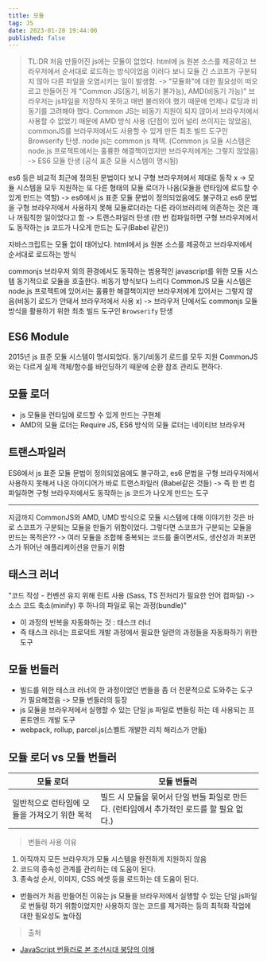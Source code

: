 ```yaml
---
title: 모듈
tag: JS
date: 2023-01-28 19:44:00
published: false
---
```


> TL:DR
처음 만들어진 js에는 모듈이 없었다. html에 js 원본 소스를 제공하고 브라우저에서 순서대로 로드하는 방식이었음 이러다 보니 모듈 간 스코프가 구분되지 않아 다른 파일을 오염시키는 일이 발생함. -> "모듈화"에 대한 필요성이 떠오르고 만들어진 게 "Common JS(동기, 비동기 불가능), AMD(비동기 가능)" 브라우저는 js파일을 저장하지 못하고 매번 불러와야 했기 때문에 언제나 로딩과 비동기를 고려해야 했다. Common JS는 비동기 지원이 되지 않아서 브라우저에서 사용할 수 없었기 때문에 AMD 방식 사용 (단점이 있어 널리 쓰이지는 않았음), commonJS를 브라우저에서도 사용할 수 있게 만든 최초 빌드 도구인 Browserify 탄생. node js는 common js 채택. (Common js 모듈 시스템은 node.js 프로젝트에서는 훌륭한 해결책이었지만 브라우저에게는 그렇지 않았음) -> ES6 모듈 탄생 (공식 표준 모듈 시스템이 명시됨)

es6 등은 비교적 최근에 정의된 문법이다 보니 구형 브라우저에서 제대로 동작 x -> 모듈 시스템을 모두 지원하는 또 다른 형태의 모듈 로더가 나옴(모듈을 런타임에 로드할 수 있게 만드는 역할) -> es6에서 js 표준 모듈 문법이 정의되었음에도 불구하고 es6 문법을 구형 브라우저에서 사용하지 못해 모듈로더라는 다른 라이브러리에 의존하는 것은 꽤나 꺼림칙한 일이었다고 함 -> 트랜스파일러 탄생 (한 번 컴파일하면 구형 브라우저에서도 동작하는 js 코드가 나오게 만드는 도구(Babel 같은))

자바스크립트는 모듈 없이 태어났다.
html에서 js 원본 소스를 제공하고 브라우저에서 순서대로 로드하는 방식

commonjs
브라우저 외의 환경에서도 동작하는 범용적인 javascript를 위한 모듈 시스템
동기적으로 모듈을 호출한다. 비동기 방식보다 느리다
CommonJS 모듈 시스템은 node.js 프로젝트에 있어서는 훌륭한 해결책이지만 브라우저에게 있어서는 그렇지 않음(비동기 로드가 안돼서 브라우저에서 사용 x)
-> 브라우저 단에서도 commonjs 모듈 방식을 활용하기 위한 최초 빌드 도구인 `Browserify` 탄생

## ES6 Module

2015년 js 표준 모듈 시스템이 명시되었다.
동기/비동기 로드를 모두 지원
CommonJS와는 다르게 실제 객체/함수를 바인딩하기 때문에 순환 참조 관리도 편하다.

## 모듈 로더

- js 모듈을 런타임에 로드할 수 있게 만드는 구현체
- AMD의 모듈 로더는 Require JS, ES6 방식의 모듈 로더는 네이티브 브라우저

## 트랜스파일러

ES6에서 js 표준 모듈 문법이 정의되었음에도 불구하고, es6 문법을 구형 브라우저에서 사용하지 못해서 나온 아이디어가 바로 트랜스파일러 (Babel같은 것들)
-> 즉 한 번 컴파일하면 구형 브라우저에서도 동작하는 js 코드가 나오게 만드는 도구

---

지금까지 CommonJS와 AMD, UMD 방식으로 모듈 시스템에 대해 이야기한 것은 바로 스코프가 구분되는 모듈을 만들기 위함이었다.
그렇다면 스코프가 구분되는 모듈을 만드는 목적은?? -> 여러 모듈을 조합해 중복되는 코드를 줄이면서도, 생산성과 퍼포먼스가 뛰어난 애플리케이션을 만들기 위함

## 태스크 러너

"코드 작성 - 컨벤션 유지 위해 린트 사용 (Sass, TS 전처리가 필요한 언어 컴파일) -> 소스 코드 축소(minify) 후 하나의 파일로 묶는 과정(bundle)"

- 이 과정의 반복을 자동화하는 것 : 태스크 러너
- 즉 태스크 러너는 프로덕트 개발 과정에서 필요한 일련의 과정들을 자동화하기 위한 도구

## 모듈 번들러

- 빌드를 위한 태스크 러너의 한 과정이었던 번들을 좀 더 전문적으로 도와주는 도구가 필요해졌음 -> 모듈 번들러의 등장
- js 모듈을 브라우저에서 실행할 수 있는 단일 js 파일로 번들링 하는 데 사용되는 프론트엔드 개발 도구
- webpack, rollup, parcel.js(스벨트 개발한 리치 해리스가 만듦)

## 모듈 로더 vs 모듈 번들러

| 모듈 로더                                     | 모듈 번들러                                                                               |
| --------------------------------------------- | ----------------------------------------------------------------------------------------- |
| 일반적으로 런타임에 모듈을 가져오기 위한 목적 | 빌드 시 모듈을 묶어서 단일 번들 파일로 만든다. (런타임에서 추가적인 로드를 할 필요 없다.) |

> 번들러 사용 이유

1. 아직까지 모든 브라우저가 모듈 시스템을 완전하게 지원하지 않음
2. 코드의 종속성 관계를 관리하는 데 도움이 된다.
3. 종속성 순서, 이미지, CSS 에셋 등을 로드하는 데 도움이 된다.

- 번들러가 처음 만들어진 이유는 js 모듈을 브라우저에서 실행할 수 있는 단일 js파일로 번들링 하기 위함이었지만 사용하지 않는 코드를 제거하는 등의 최적화 작업에 대한 필요성도 높아짐

> 출처

- [JavaScript 번들러로 본 조선시대 붕당의 이해](https://yozm.wishket.com/magazine/detail/1261/)

